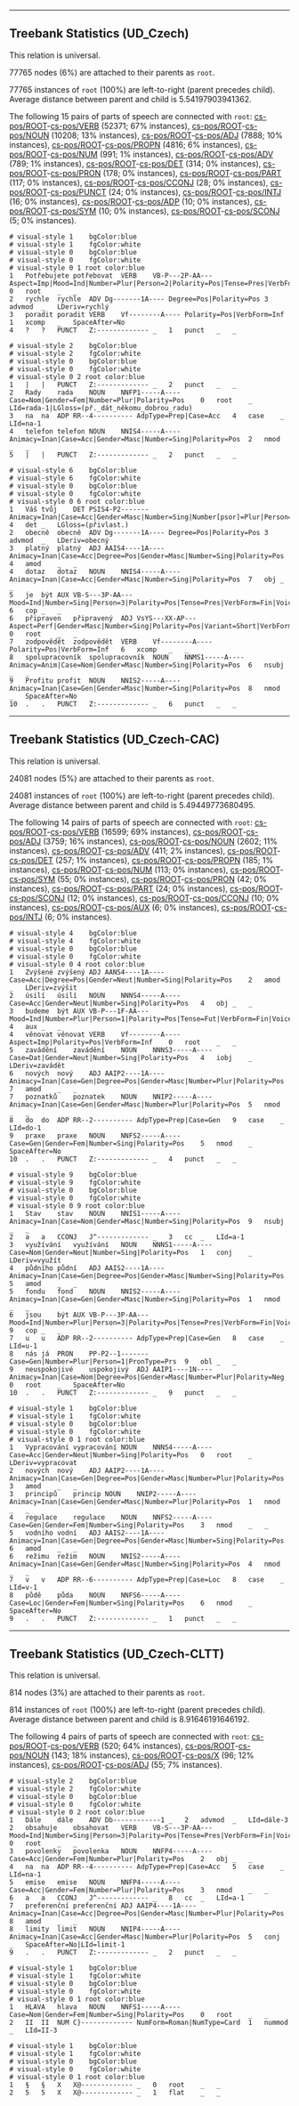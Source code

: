

--------------------------------------------------------------------------------

## Treebank Statistics (UD_Czech)

This relation is universal.

77765 nodes (6%) are attached to their parents as `root`.

77765 instances of `root` (100%) are left-to-right (parent precedes child).
Average distance between parent and child is 5.54197903941362.

The following 15 pairs of parts of speech are connected with `root`: [cs-pos/ROOT]()-[cs-pos/VERB]() (52371; 67% instances), [cs-pos/ROOT]()-[cs-pos/NOUN]() (10208; 13% instances), [cs-pos/ROOT]()-[cs-pos/ADJ]() (7888; 10% instances), [cs-pos/ROOT]()-[cs-pos/PROPN]() (4816; 6% instances), [cs-pos/ROOT]()-[cs-pos/NUM]() (991; 1% instances), [cs-pos/ROOT]()-[cs-pos/ADV]() (789; 1% instances), [cs-pos/ROOT]()-[cs-pos/DET]() (314; 0% instances), [cs-pos/ROOT]()-[cs-pos/PRON]() (178; 0% instances), [cs-pos/ROOT]()-[cs-pos/PART]() (117; 0% instances), [cs-pos/ROOT]()-[cs-pos/CCONJ]() (28; 0% instances), [cs-pos/ROOT]()-[cs-pos/PUNCT]() (24; 0% instances), [cs-pos/ROOT]()-[cs-pos/INTJ]() (16; 0% instances), [cs-pos/ROOT]()-[cs-pos/ADP]() (10; 0% instances), [cs-pos/ROOT]()-[cs-pos/SYM]() (10; 0% instances), [cs-pos/ROOT]()-[cs-pos/SCONJ]() (5; 0% instances).


~~~ conllu
# visual-style 1	bgColor:blue
# visual-style 1	fgColor:white
# visual-style 0	bgColor:blue
# visual-style 0	fgColor:white
# visual-style 0 1 root	color:blue
1	Potřebujete	potřebovat	VERB	VB-P---2P-AA---	Aspect=Imp|Mood=Ind|Number=Plur|Person=2|Polarity=Pos|Tense=Pres|VerbForm=Fin|Voice=Act	0	root	_	_
2	rychle	rychle	ADV	Dg-------1A----	Degree=Pos|Polarity=Pos	3	advmod	_	LDeriv=rychlý
3	poradit	poradit	VERB	Vf--------A----	Polarity=Pos|VerbForm=Inf	1	xcomp	_	SpaceAfter=No
4	?	?	PUNCT	Z:-------------	_	1	punct	_	_

~~~


~~~ conllu
# visual-style 2	bgColor:blue
# visual-style 2	fgColor:white
# visual-style 0	bgColor:blue
# visual-style 0	fgColor:white
# visual-style 0 2 root	color:blue
1	|	|	PUNCT	Z:-------------	_	2	punct	_	_
2	Rady	rada	NOUN	NNFP1-----A----	Case=Nom|Gender=Fem|Number=Plur|Polarity=Pos	0	root	_	LId=rada-1|LGloss=(př._dát_někomu_dobrou_radu)
3	na	na	ADP	RR--4----------	AdpType=Prep|Case=Acc	4	case	_	LId=na-1
4	telefon	telefon	NOUN	NNIS4-----A----	Animacy=Inan|Case=Acc|Gender=Masc|Number=Sing|Polarity=Pos	2	nmod	_	_
5	|	|	PUNCT	Z:-------------	_	2	punct	_	_

~~~


~~~ conllu
# visual-style 6	bgColor:blue
# visual-style 6	fgColor:white
# visual-style 0	bgColor:blue
# visual-style 0	fgColor:white
# visual-style 0 6 root	color:blue
1	Váš	tvůj	DET	PSIS4-P2-------	Animacy=Inan|Case=Acc|Gender=Masc|Number=Sing|Number[psor]=Plur|Person=2|Poss=Yes|PronType=Prs	4	det	_	LGloss=(přivlast.)
2	obecně	obecně	ADV	Dg-------1A----	Degree=Pos|Polarity=Pos	3	advmod	_	LDeriv=obecný
3	platný	platný	ADJ	AAIS4----1A----	Animacy=Inan|Case=Acc|Degree=Pos|Gender=Masc|Number=Sing|Polarity=Pos	4	amod	_	_
4	dotaz	dotaz	NOUN	NNIS4-----A----	Animacy=Inan|Case=Acc|Gender=Masc|Number=Sing|Polarity=Pos	7	obj	_	_
5	je	být	AUX	VB-S---3P-AA---	Mood=Ind|Number=Sing|Person=3|Polarity=Pos|Tense=Pres|VerbForm=Fin|Voice=Act	6	cop	_	_
6	připraven	připravený	ADJ	VsYS---XX-AP---	Aspect=Perf|Gender=Masc|Number=Sing|Polarity=Pos|Variant=Short|VerbForm=Part|Voice=Pass	0	root	_	_
7	zodpovědět	zodpovědět	VERB	Vf--------A----	Polarity=Pos|VerbForm=Inf	6	xcomp	_	_
8	spolupracovník	spolupracovník	NOUN	NNMS1-----A----	Animacy=Anim|Case=Nom|Gender=Masc|Number=Sing|Polarity=Pos	6	nsubj	_	_
9	Profitu	profit	NOUN	NNIS2-----A----	Animacy=Inan|Case=Gen|Gender=Masc|Number=Sing|Polarity=Pos	8	nmod	_	SpaceAfter=No
10	.	.	PUNCT	Z:-------------	_	6	punct	_	_

~~~




--------------------------------------------------------------------------------

## Treebank Statistics (UD_Czech-CAC)

This relation is universal.

24081 nodes (5%) are attached to their parents as `root`.

24081 instances of `root` (100%) are left-to-right (parent precedes child).
Average distance between parent and child is 5.49449773680495.

The following 14 pairs of parts of speech are connected with `root`: [cs-pos/ROOT]()-[cs-pos/VERB]() (16599; 69% instances), [cs-pos/ROOT]()-[cs-pos/ADJ]() (3759; 16% instances), [cs-pos/ROOT]()-[cs-pos/NOUN]() (2602; 11% instances), [cs-pos/ROOT]()-[cs-pos/ADV]() (411; 2% instances), [cs-pos/ROOT]()-[cs-pos/DET]() (257; 1% instances), [cs-pos/ROOT]()-[cs-pos/PROPN]() (185; 1% instances), [cs-pos/ROOT]()-[cs-pos/NUM]() (113; 0% instances), [cs-pos/ROOT]()-[cs-pos/SYM]() (55; 0% instances), [cs-pos/ROOT]()-[cs-pos/PRON]() (42; 0% instances), [cs-pos/ROOT]()-[cs-pos/PART]() (24; 0% instances), [cs-pos/ROOT]()-[cs-pos/SCONJ]() (12; 0% instances), [cs-pos/ROOT]()-[cs-pos/CCONJ]() (10; 0% instances), [cs-pos/ROOT]()-[cs-pos/AUX]() (6; 0% instances), [cs-pos/ROOT]()-[cs-pos/INTJ]() (6; 0% instances).


~~~ conllu
# visual-style 4	bgColor:blue
# visual-style 4	fgColor:white
# visual-style 0	bgColor:blue
# visual-style 0	fgColor:white
# visual-style 0 4 root	color:blue
1	Zvýšené	zvýšený	ADJ	AANS4----1A----	Case=Acc|Degree=Pos|Gender=Neut|Number=Sing|Polarity=Pos	2	amod	_	LDeriv=zvýšit
2	úsilí	úsilí	NOUN	NNNS4-----A----	Case=Acc|Gender=Neut|Number=Sing|Polarity=Pos	4	obj	_	_
3	budeme	být	AUX	VB-P---1F-AA---	Mood=Ind|Number=Plur|Person=1|Polarity=Pos|Tense=Fut|VerbForm=Fin|Voice=Act	4	aux	_	_
4	věnovat	věnovat	VERB	Vf--------A----	Aspect=Imp|Polarity=Pos|VerbForm=Inf	0	root	_	_
5	zavádění	zavádění	NOUN	NNNS3-----A----	Case=Dat|Gender=Neut|Number=Sing|Polarity=Pos	4	iobj	_	LDeriv=zavádět
6	nových	nový	ADJ	AAIP2----1A----	Animacy=Inan|Case=Gen|Degree=Pos|Gender=Masc|Number=Plur|Polarity=Pos	7	amod	_	_
7	poznatků	poznatek	NOUN	NNIP2-----A----	Animacy=Inan|Case=Gen|Gender=Masc|Number=Plur|Polarity=Pos	5	nmod	_	_
8	do	do	ADP	RR--2----------	AdpType=Prep|Case=Gen	9	case	_	LId=do-1
9	praxe	praxe	NOUN	NNFS2-----A----	Case=Gen|Gender=Fem|Number=Sing|Polarity=Pos	5	nmod	_	SpaceAfter=No
10	.	.	PUNCT	Z:-------------	_	4	punct	_	_

~~~


~~~ conllu
# visual-style 9	bgColor:blue
# visual-style 9	fgColor:white
# visual-style 0	bgColor:blue
# visual-style 0	fgColor:white
# visual-style 0 9 root	color:blue
1	Stav	stav	NOUN	NNIS1-----A----	Animacy=Inan|Case=Nom|Gender=Masc|Number=Sing|Polarity=Pos	9	nsubj	_	_
2	a	a	CCONJ	J^-------------	_	3	cc	_	LId=a-1
3	využívání	využívání	NOUN	NNNS1-----A----	Case=Nom|Gender=Neut|Number=Sing|Polarity=Pos	1	conj	_	LDeriv=využít
4	půdního	půdní	ADJ	AAIS2----1A----	Animacy=Inan|Case=Gen|Degree=Pos|Gender=Masc|Number=Sing|Polarity=Pos	5	amod	_	_
5	fondu	fond	NOUN	NNIS2-----A----	Animacy=Inan|Case=Gen|Gender=Masc|Number=Sing|Polarity=Pos	1	nmod	_	_
6	jsou	být	AUX	VB-P---3P-AA---	Mood=Ind|Number=Plur|Person=3|Polarity=Pos|Tense=Pres|VerbForm=Fin|Voice=Act	9	cop	_	_
7	u	u	ADP	RR--2----------	AdpType=Prep|Case=Gen	8	case	_	LId=u-1
8	nás	já	PRON	PP-P2--1-------	Case=Gen|Number=Plur|Person=1|PronType=Prs	9	obl	_	_
9	neuspokojivé	uspokojivý	ADJ	AAIP1----1N----	Animacy=Inan|Case=Nom|Degree=Pos|Gender=Masc|Number=Plur|Polarity=Neg	0	root	_	SpaceAfter=No
10	.	.	PUNCT	Z:-------------	_	9	punct	_	_

~~~


~~~ conllu
# visual-style 1	bgColor:blue
# visual-style 1	fgColor:white
# visual-style 0	bgColor:blue
# visual-style 0	fgColor:white
# visual-style 0 1 root	color:blue
1	Vypracování	vypracování	NOUN	NNNS4-----A----	Case=Acc|Gender=Neut|Number=Sing|Polarity=Pos	0	root	_	LDeriv=vypracovat
2	nových	nový	ADJ	AAIP2----1A----	Animacy=Inan|Case=Gen|Degree=Pos|Gender=Masc|Number=Plur|Polarity=Pos	3	amod	_	_
3	principů	princip	NOUN	NNIP2-----A----	Animacy=Inan|Case=Gen|Gender=Masc|Number=Plur|Polarity=Pos	1	nmod	_	_
4	regulace	regulace	NOUN	NNFS2-----A----	Case=Gen|Gender=Fem|Number=Sing|Polarity=Pos	3	nmod	_	_
5	vodního	vodní	ADJ	AAIS2----1A----	Animacy=Inan|Case=Gen|Degree=Pos|Gender=Masc|Number=Sing|Polarity=Pos	6	amod	_	_
6	režimu	režim	NOUN	NNIS2-----A----	Animacy=Inan|Case=Gen|Gender=Masc|Number=Sing|Polarity=Pos	4	nmod	_	_
7	v	v	ADP	RR--6----------	AdpType=Prep|Case=Loc	8	case	_	LId=v-1
8	půdě	půda	NOUN	NNFS6-----A----	Case=Loc|Gender=Fem|Number=Sing|Polarity=Pos	6	nmod	_	SpaceAfter=No
9	.	.	PUNCT	Z:-------------	_	1	punct	_	_

~~~




--------------------------------------------------------------------------------

## Treebank Statistics (UD_Czech-CLTT)

This relation is universal.

814 nodes (3%) are attached to their parents as `root`.

814 instances of `root` (100%) are left-to-right (parent precedes child).
Average distance between parent and child is 8.91646191646192.

The following 4 pairs of parts of speech are connected with `root`: [cs-pos/ROOT]()-[cs-pos/VERB]() (520; 64% instances), [cs-pos/ROOT]()-[cs-pos/NOUN]() (143; 18% instances), [cs-pos/ROOT]()-[cs-pos/X]() (96; 12% instances), [cs-pos/ROOT]()-[cs-pos/ADJ]() (55; 7% instances).


~~~ conllu
# visual-style 2	bgColor:blue
# visual-style 2	fgColor:white
# visual-style 0	bgColor:blue
# visual-style 0	fgColor:white
# visual-style 0 2 root	color:blue
1	Dále	dále	ADV	Db------------1	_	2	advmod	_	LId=dále-3
2	obsahuje	obsahovat	VERB	VB-S---3P-AA---	Mood=Ind|Number=Sing|Person=3|Polarity=Pos|Tense=Pres|VerbForm=Fin|Voice=Act	0	root	_	_
3	povolenky	povolenka	NOUN	NNFP4-----A----	Case=Acc|Gender=Fem|Number=Plur|Polarity=Pos	2	obj	_	_
4	na	na	ADP	RR--4----------	AdpType=Prep|Case=Acc	5	case	_	LId=na-1
5	emise	emise	NOUN	NNFP4-----A----	Case=Acc|Gender=Fem|Number=Plur|Polarity=Pos	3	nmod	_	_
6	a	a	CCONJ	J^-------------	_	8	cc	_	LId=a-1
7	preferenční	preferenční	ADJ	AAIP4----1A----	Animacy=Inan|Case=Acc|Degree=Pos|Gender=Masc|Number=Plur|Polarity=Pos	8	amod	_	_
8	limity	limit	NOUN	NNIP4-----A----	Animacy=Inan|Case=Acc|Gender=Masc|Number=Plur|Polarity=Pos	5	conj	_	SpaceAfter=No|LId=limit-1
9	.	.	PUNCT	Z:-------------	_	2	punct	_	_

~~~


~~~ conllu
# visual-style 1	bgColor:blue
# visual-style 1	fgColor:white
# visual-style 0	bgColor:blue
# visual-style 0	fgColor:white
# visual-style 0 1 root	color:blue
1	HLAVA	hlava	NOUN	NNFS1-----A----	Case=Nom|Gender=Fem|Number=Sing|Polarity=Pos	0	root	_	_
2	II	II	NUM	C}-------------	NumForm=Roman|NumType=Card	1	nummod	_	LId=II-3

~~~


~~~ conllu
# visual-style 1	bgColor:blue
# visual-style 1	fgColor:white
# visual-style 0	bgColor:blue
# visual-style 0	fgColor:white
# visual-style 0 1 root	color:blue
1	§	§	X	X@-------------	_	0	root	_	_
2	5	5	X	X@-------------	_	1	flat	_	_

~~~



